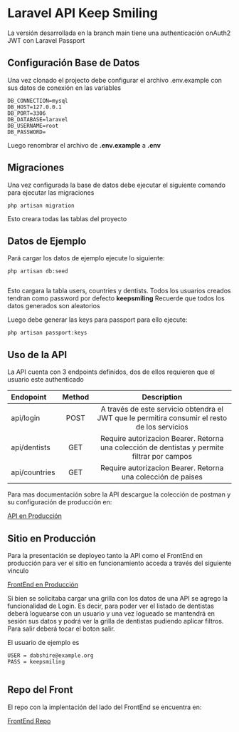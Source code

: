 # Laravel API Keep Smiling

La versión desarrollada en la branch main tiene una authenticación onAuth2 JWT con Laravel Passport


## Configuración Base de Datos 

Una vez clonado el projecto debe configurar el archivo .env.example con sus datos de conexión en las variables

```
DB_CONNECTION=mysql
DB_HOST=127.0.0.1
DB_PORT=3306
DB_DATABASE=laravel
DB_USERNAME=root
DB_PASSWORD=
```

Luego renombrar el archivo de **.env.example** a **.env**

## Migraciones

Una vez configurada la base de datos debe ejecutar el siguiente comando para ejecutar las migraciones

```
php artisan migration 

```
Esto creara todas las tablas del proyecto

## Datos de Ejemplo

Pará cargar los datos de ejemplo ejecute lo siguiente:

```
php artisan db:seed
    
```

Esto cargara la tabla users, countries y dentists. Todos los usuarios creados tendran como password por defecto **keepsmiling**
Recuerde que todos los datos generados son aleatorios 

Luego debe generar las keys para passport para ello ejecute:

```
php artisan passport:keys

```
## Uso de la API

La API cuenta con 3 endpoints definidos, dos de ellos requieren que el usuario este authenticado

| Endopoint               | Method    | Description                                                                                      |
| :---                    |  :----:   |          :---:                                                                                   |
|   api/login             | POST      |  A través de este servicio obtendra el JWT que le permitira consumir el resto de los servicios   |
|   api/dentists          | GET       |  Require autorizacion Bearer. Retorna una colección de dentistas y permite filtrar por campos    |
|   api/countries         | GET       |  Require autorizacion Bearer. Retorna una colección de paises                                    |

Para mas documentación sobre la API descargue la colección de postman y su configuración de producción en:

[ API en Producción ](https://api.keepsmiling.renzovinci.com.ar/)

## Sitio en Producción

Para la presentación se deployeo tanto la API como el FrontEnd en producción para ver el sitio en funcionamiento acceda a través del siguiente vinculo

[ FrontEnd en Producción ](https://keepsmiling.renzovinci.com.ar/)

Si bien se solicitaba cargar una grilla con los datos de una API se agrego la funcionalidad de Login. Es decir, para poder ver el listado de dentistas deberá loguearse con un usuario y una vez logueado se mantendrá en sesión sus datos y podrá ver la grilla de dentistas pudiendo aplicar filtros. Para salir deberá tocar el boton salir.

El usuario de ejemplo es 

```
USER = dabshire@example.org
PASS = keepsmiling
    

```

## Repo del Front
El repo con la implentación del lado del FrontEnd se encuentra en:


[ FrontEnd Repo ](https://github.com/astronmy/keep_smiling_front)



